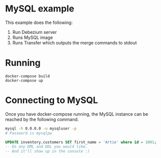 # MySQL example

This example does the following:
1. Run Debezium server
2. Runs MySQL image
3. Runs Transfer which outputs the merge commands to stdout

# Running
```
docker-compose build
docker-compose up
```

# Connecting to MySQL
Once you have docker-compose running, the MySQL instance can be reached by the following command.

```bash
mysql -h 0.0.0.0 -u mysqluser -p
# Password is mysqlpw
```

```sql
UPDATE inventory.customers SET first_name = 'Artie' where id = 1001;
-- Do any DML and DDL you would like.
-- And it'll show up in the console :)
```
